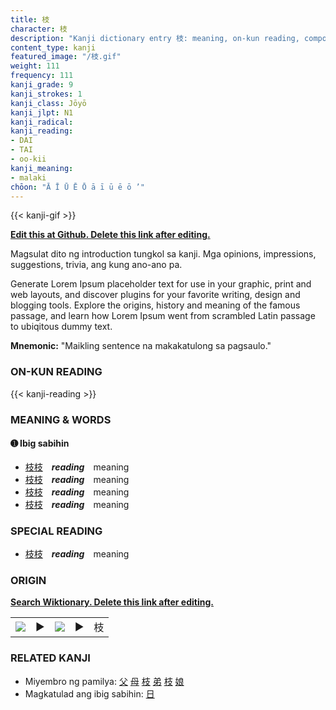 ```yaml
---
title: 枝
character: 枝
description: "Kanji dictionary entry 枝: meaning, on-kun reading, compounds, origin, related kanji"
content_type: kanji
featured_image: "/枝.gif"
weight: 111
frequency: 111
kanji_grade: 9
kanji_strokes: 1
kanji_class: Jōyō
kanji_jlpt: N1
kanji_radical: 
kanji_reading: 
- DAI
- TAI
- oo-kii
kanji_meaning:
- malaki
chōon: "Ā Ī Ū Ē Ō ā ī ū ē ō ’"
---
```

[//]: # (Don't edit the line below. Kanji animated GIF code is automatically generated.)
{{< kanji-gif >}}

[//]: # (Edit below this line.)

**[Edit this at Github. Delete this link after editing.](https://github.com/tim0g/tim/tree/main/content/kanji/枝/index.md)**

Magsulat dito ng introduction tungkol sa kanji. Mga opinions, impressions, suggestions, trivia, ang kung ano-ano pa.

Generate Lorem Ipsum placeholder text for use in your graphic, print and web layouts, and discover plugins for your favorite writing, design and blogging tools. Explore the origins, history and meaning of the famous passage, and learn how Lorem Ipsum went from scrambled Latin passage to ubiqitous dummy text.
 
**Mnemonic:** "Maikling sentence na makakatulong sa pagsaulo."

### ON-KUN READING

[//]: # (Don't edit the line below. ON-KUN READING code is automatically generated.)
{{< kanji-reading >}}

### MEANING & WORDS

#### ➊ **Ibig sabihin**
  - [枝](../枝)[枝](../枝)　***reading***　meaning
  - [枝](../枝)[枝](../枝)　***reading***　meaning
  - [枝](../枝)[枝](../枝)　***reading***　meaning
  - [枝](../枝)[枝](../枝)　***reading***　meaning

### SPECIAL READING
  - [枝](../枝)[枝](../枝)　***reading***　meaning

### ORIGIN

**[Search Wiktionary. Delete this link after editing.](https://wiktionary.org/wiki/枝)**
<table class="kanji-table"><tr><td>
<img src="60px-枝-bronze.svg.png">
</td><td>▶</td><td>
<img src="60px-枝-oracle.svg.png">
</td><td>▶</td>
<td class="kanji-origin">枝</td>
</tr></table>

### RELATED KANJI
- Miyembro ng pamilya: [父](../父) [母](../母) [枝](../枝) [弟](../弟) [枝](../枝) [娘](../娘)
- Magkatulad ang ibig sabihin: [日](../日)
